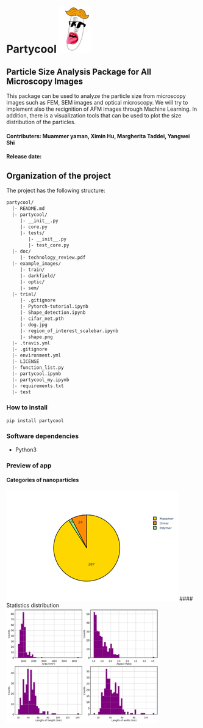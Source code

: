 # Partycool <img src="/example_images/partycool_super_smaller.jpg">
## Particle Size Analysis Package for All Microscopy Images 
This package can be used to analyze the particle size from microscopy images such as FEM, SEM images and optical microscopy.
We will try to implement also the recignition of AFM images through Machine Learning.
In addition, there is a visualization tools that can be used to plot the size distribution of the particles.
#### Contributers: Muammer yaman, Ximin Hu, Margherita Taddei, Yangwei Shi
#### Release date:

## Organization of the project
The project has the following structure:
   
   
    partycool/
      |- README.md
      |- partycool/
         |- __init__.py
         |- core.py
         |- tests/
            |- __init__.py
            |- test_core.py
      |- doc/
         |- technology_review.pdf
      |- example_images/
         |- train/
         |- darkfield/
         |- optic/
         |- sem/
      |- trial/
         |- .gitignore
         |- Pytorch-tutorial.ipynb
         |- Shape_detection.ipynb
         |- cifar_net.pth
         |- dog.jpg
         |- region_of_interest_scalebar.ipynb
         |- shape.png 
      |- .travis.yml
      |- .gitignore
      |- environment.yml
      |- LICENSE
      |- function_list.py
      |- partycool.ipynb    
      |- partycool_my.ipynb
      |- requirements.txt
      |- test


### How to install
```
pip install partycool
```
### Software dependencies
* Python3
### Preview of app 
#### Categories of nanoparticles
<img src="/example_images/pie.png" width="450">
#### Statistics distribution
<img src="/example_images/noninteractive.png" width="400">
